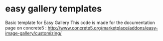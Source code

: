 # easy gallery templates
Basic template for Easy Gallery
This code is made for the documentation page on concrete5 : http://www.concrete5.org/marketplace/addons/easy-image-gallery/customizing/
